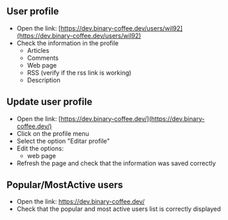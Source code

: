 ## User profile

- Open the link: [https://dev.binary-coffee.dev/users/wil92](https://dev.binary-coffee.dev/users/wil92)
- Check the information in the profile
  - Articles
  - Comments
  - Web page
  - RSS (verify if the rss link is working)
  - Description

## Update user profile

  - Open the link: [https://dev.binary-coffee.dev/](https://dev.binary-coffee.dev/)
  - Click on the profile menu
  - Select the option "Editar profile"
  - Edit the options:
    - web page
  - Refresh the page and check that the information was saved correctly

## Popular/MostActive users

- Open the link: https://dev.binary-coffee.dev/
- Check that the popular and most active users list is correctly displayed
